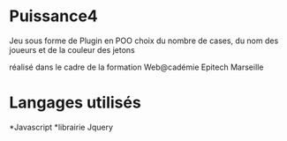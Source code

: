 # Puissance4
 Jeu sous forme de Plugin en POO
 choix du nombre de cases, du nom des joueurs et de la couleur des jetons
 
 réalisé dans le cadre de la formation Web@cadémie Epitech Marseille
 
 # Langages utilisés
 *Javascript
 *librairie Jquery
